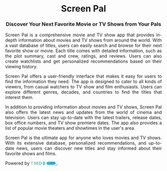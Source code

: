 <h1 align="center"><b>
  Screen Pal
</b></h1>
<h3 align="center"><b>
  Discover Your Next Favorite Movie or TV Shows from Your Pals
</b></h3>

<p align="justify">
Screen Pal is a comprehensive movie and TV show app that provides in-depth information about movies and TV shows from around the world. With a vast database of titles, users can easily search and browse for their next favorite show or movie. Each title comes with detailed information, such as the plot summary, cast and crew, ratings, and reviews. Users can also create watchlists and get personalized recommendations based on their viewing history.
</p>

<p align="justify">
Screen Pal offers a user-friendly interface that makes it easy for users to find the information they need. The app is designed to cater to all kinds of viewers, from casual watchers to TV show and film enthusiasts. Users can explore different genres, decades, and countries to find the titles that interest them.
</p>

<p align="justify">
In addition to providing information about movies and TV shows, Screen Pal also offers the latest news and updates from the world of cinema and television. Users can stay up-to-date with the latest trailers, release dates, box office numbers, and TV show premiere dates. The app also provides a list of popular movie theaters and showtimes in the user's area.
</p>

<p align="justify">
Screen Pal is the ultimate app for anyone who loves movies and TV shows. With its extensive database, personalized recommendations, and up-to-date news, users can discover new titles and stay informed about their favorite shows and films.
</p>

Powered by
<a href="https://www.themoviedb.org">
  <img 
    src="assets/images/tmdb/alt-short.svg"
    alt="www.themoviedb.org"
    width="80px"
    height="10px"
  />
</a>.
